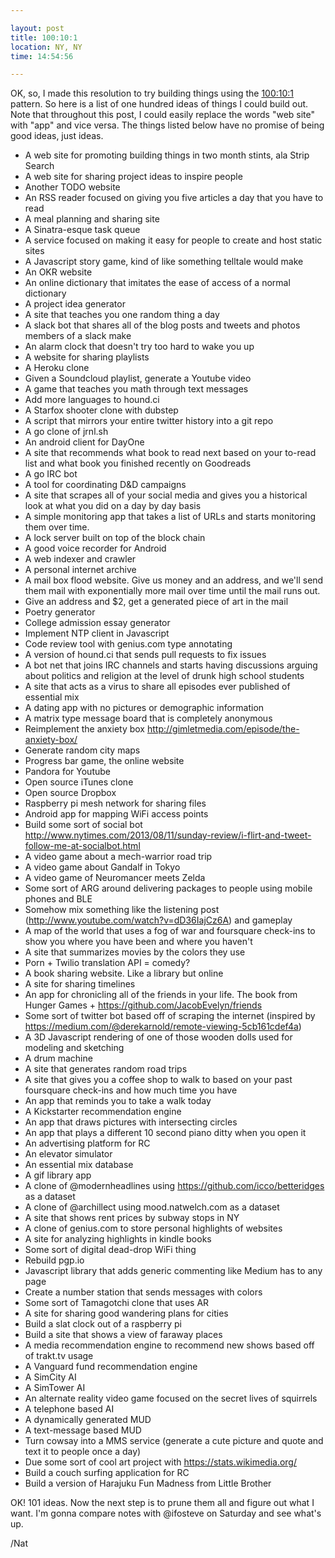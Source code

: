 ```yaml
---

layout: post
title: 100:10:1
location: NY, NY
time: 14:54:56

---
```


OK, so, I made this resolution to try building things using the [100:10:1](http://blog.fogus.me/2015/11/04/the-100101-method-my-approach-to-open-source/) pattern. So here is a list of one hundred ideas of things I could build out. Note that throughout this post, I could easily replace the words "web site" with "app" and vice versa. The things listed below have no promise of being good ideas, just ideas.

 * A web site for promoting building things in two month stints, ala Strip Search
 * A web site for sharing project ideas to inspire people
 * Another TODO website
 * An RSS reader focused on giving you five articles a day that you have to read
 * A meal planning and sharing site
 * A Sinatra-esque task queue
 * A service focused on making it easy for people to create and host static sites
 * A Javascript story game, kind of like something telltale would make
 * An OKR website
 * An online dictionary that imitates the ease of access of a normal dictionary
 * A project idea generator
 * A site that teaches you one random thing a day
 * A slack bot that shares all of the blog posts and tweets and photos members of a slack make
 * An alarm clock that doesn't try too hard to wake you up
 * A website for sharing playlists
 * A Heroku clone
 * Given a Soundcloud playlist, generate a Youtube video
 * A game that teaches you math through text messages
 * Add more languages to hound.ci
 * A Starfox shooter clone with dubstep
 * A script that mirrors your entire twitter history into a git repo
 * A go clone of jrnl.sh
 * An android client for DayOne
 * A site that recommends what book to read next based on your to-read list and what book you finished recently on Goodreads
 * A go IRC bot
 * A tool for coordinating D&D campaigns
 * A site that scrapes all of your social media and gives you a historical look at what you did on a day by day basis
 * A simple monitoring app that takes a list of URLs and starts monitoring them over time.
 * A lock server built on top of the block chain
 * A good voice recorder for Android
 * A web indexer and crawler
 * A personal internet archive
 * A mail box flood website. Give us money and an address, and we'll send them mail with exponentially more mail over time until the mail runs out.
 * Give an address and $2, get a generated piece of art in the mail
 * Poetry generator
 * College admission essay generator
 * Implement NTP client in Javascript
 * Code review tool with genius.com type annotating
 * A version of hound.ci that sends pull requests to fix issues
 * A bot net that joins IRC channels and starts having discussions arguing about politics and religion at the level of drunk high school students
 * A site that acts as a virus to share all episodes ever published of essential mix
 * A dating app with no pictures or demographic information
 * A matrix type message board that is completely anonymous
 * Reimplement the anxiety box http://gimletmedia.com/episode/the-anxiety-box/
 * Generate random city maps
 * Progress bar game, the online website
 * Pandora for Youtube
 * Open source iTunes clone
 * Open source Dropbox
 * Raspberry pi mesh network for sharing files
 * Android app for mapping WiFi access points
 * Build some sort of social bot http://www.nytimes.com/2013/08/11/sunday-review/i-flirt-and-tweet-follow-me-at-socialbot.html
 * A video game about a mech-warrior road trip
 * A video game about Gandalf in Tokyo
 * A video game of Neuromancer meets Zelda
 * Some sort of ARG around delivering packages to people using mobile phones and BLE
 * Somehow mix something like the listening post (http://www.youtube.com/watch?v=dD36IajCz6A) and gameplay
 * A map of the world that uses a fog of war and foursquare check-ins to show you where you have been and where you haven't
 * A site that summarizes movies by the colors they use
 * Porn + Twilio translation API = comedy?
 * A book sharing website. Like a library but online
 * A site for sharing timelines
 * An app for chronicling all of the friends in your life. The book from Hunger Games + https://github.com/JacobEvelyn/friends
 * Some sort of twitter bot based off of scraping the internet (inspired by https://medium.com/@derekarnold/remote-viewing-5cb161cdef4a)
 * A 3D Javascript rendering of one of those wooden dolls used for modeling and sketching
 * A drum machine
 * A site that generates random road trips
 * A site that gives you a coffee shop to walk to based on your past foursquare check-ins and how much time you have
 * An app that reminds you to take a walk today
 * A Kickstarter recommendation engine
 * An app that draws pictures with intersecting circles
 * An app that plays a different 10 second piano ditty when you open it
 * An advertising platform for RC
 * An elevator simulator
 * An essential mix database
 * A gif library app
 * A clone of @modernheadlines using https://github.com/icco/betteridges as a dataset
 * A clone of @archillect using mood.natwelch.com as a dataset
 * A site that shows rent prices by subway stops in NY
 * A clone of genius.com to store personal highlights of websites
 * A site for analyzing highlights in kindle books
 * Some sort of digital dead-drop WiFi thing
 * Rebuild pgp.io
 * Javascript library that adds generic commenting like Medium has to any page
 * Create a number station that sends messages with colors
 * Some sort of Tamagotchi clone that uses AR
 * A site for sharing good wandering plans for cities
 * Build a slat clock out of a raspberry pi
 * Build a site that shows a view of faraway places
 * A media recommendation engine to recommend new shows based off of trakt.tv usage
 * A Vanguard fund recommendation engine
 * A SimCity AI
 * A SimTower AI
 * An alternate reality video game focused on the secret lives of squirrels
 * A telephone based AI
 * A dynamically generated MUD
 * A text-message based MUD
 * Turn cowsay into a MMS service (generate a cute picture and quote and text it to people once a day)
 * Due some sort of cool art project with https://stats.wikimedia.org/
 * Build a couch surfing application for RC
 * Build a version of Harajuku Fun Madness from Little Brother

 OK! 101 ideas. Now the next step is to prune them all and figure out what I want. I'm gonna compare notes with @ifosteve on Saturday and see what's up.

 /Nat
